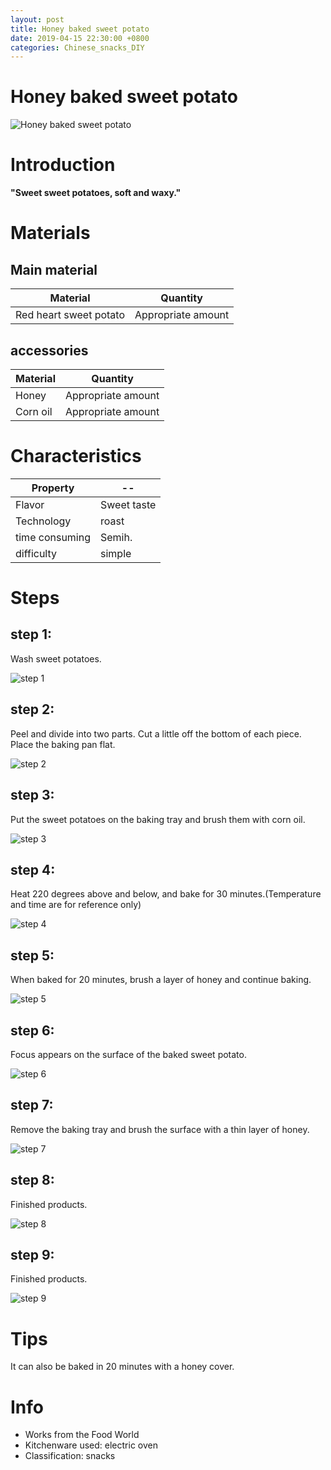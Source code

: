 ```yaml
---
layout: post
title: Honey baked sweet potato
date: 2019-04-15 22:30:00 +0800
categories: Chinese_snacks_DIY
---
```


# Honey baked sweet potato

![Honey baked sweet potato]({{site.baseurl}}/img/410156/410156.jpg)

# Introduction

**"Sweet sweet potatoes, soft and waxy."**

# Materials


## Main material

Material|Quantity
--|--
Red heart sweet potato|Appropriate amount

## accessories

Material|Quantity
--|--
Honey|Appropriate amount
Corn oil|Appropriate amount

# Characteristics

Property|--
--|--
Flavor|Sweet taste
Technology|roast
time consuming|Semih.
difficulty|simple

# Steps

## step 1:

Wash sweet potatoes.

![step 1]({{site.baseurl}}/img/410156/1.jpg)

## step 2:

Peel and divide into two parts. Cut a little off the bottom of each piece. Place the baking pan flat.

![step 2]({{site.baseurl}}/img/410156/2.jpg)

## step 3:

Put the sweet potatoes on the baking tray and brush them with corn oil.

![step 3]({{site.baseurl}}/img/410156/3.jpg)

## step 4:

Heat 220 degrees above and below, and bake for 30 minutes.(Temperature and time are for reference only)

![step 4]({{site.baseurl}}/img/410156/4.jpg)

## step 5:

When baked for 20 minutes, brush a layer of honey and continue baking.

![step 5]({{site.baseurl}}/img/410156/5.jpg)

## step 6:

Focus appears on the surface of the baked sweet potato.

![step 6]({{site.baseurl}}/img/410156/6.jpg)

## step 7:

Remove the baking tray and brush the surface with a thin layer of honey.

![step 7]({{site.baseurl}}/img/410156/7.jpg)

## step 8:

Finished products.

![step 8]({{site.baseurl}}/img/410156/8.jpg)

## step 9:

Finished products.

![step 9]({{site.baseurl}}/img/410156/9.jpg)

# Tips

It can also be baked in 20 minutes with a honey cover.

# Info

- Works from the Food World
- Kitchenware used: electric oven
- Classification: snacks